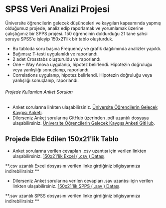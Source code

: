 # SPSS Veri Analizi Projesi

Üniversite öğrencilerin gelecek düşünceleri ve kaygıları kapsamında yapmış olduğumuz projede, analiz edip raporlamak ve yorumlamak üzerine çalıştığımız bir SPPS projesi. 150 öğrencinin doldurduğu 21 tane şahsi soruyu SPSS'e işleyip 150x21'lik bir tablo oluşturduk.

- Bu tabloda soru başına Frequency ve grafik dağılımında analizler yapıldı.
- Bağımsız T-testi uygulanıldı ve raporlandı.
- 2 adet Crosstabs oluşturuldu ve raporlandı.
- One – Way Anova uygulanıp, hipotez belirlendi. Hipotezin doğruluğu veya yanlışlığı sonuçlanıp, raporlandı.
- Correlations uygulanıp, hipotez belirlendi. Hipotezin doğruluğu veya yanlışlığı sonuçlanıp, raporlandı.

###### Projede Kullanılan Anket Soruları

- Anket sorularına linkten ulaşabilirsiniz. [Üniversite Öğrencilerin Gelecek Kaygısı Anketi](https://docs.google.com/forms/d/e/1FAIpQLSdO0YNO698f5aZ83VNkedEFSl2KdzoWWNK94-dj5mmW-UVssw/viewform).
- Dilerseniz Anket sorularına GitHub üzerinden .pdf uzantılı dosyaya ulaşabilirsiniz. [Üniversite Öğrencilerin Gelecek Kaygısı Anketi GitHub](https://github.com/eraydin61/SPSS-VeriAnaliziProjesi/blob/main/Veri%20Analizi%20Projesi%20Anket%20Soruları.pdf).

## Projede Elde Edilen 150x21'lik Tablo

- Anket sorularına verilen cevapları .csv uzantısı için verilen linkten ulaşabilirsiniz. [150x21'lik Excel ( .csv ) Datası](https://github.com/eraydin61/SPSS-VeriAnaliziProjesi/blob/main/150%20Kisilik%20Data.csv).

**.csv uzantılı Excel dosyasını verilen linke girdiğiniz bilgisyarınıza indirebilirsiniz **

- Dilerseniz Anket sorularına verilen cevapları .sav uzantısı için verilen linkten ulaşabilirsiniz. [150x21'lik SPPS ( .sav ) Datası](https://github.com/eraydin61/SPSS-VeriAnaliziProjesi/blob/main/150%20Kisilik%20Data.sav).

**.sav uzantılı SPSS dosyasını verilen linke girdiğiniz bilgisyarınıza indirebilirsiniz **

